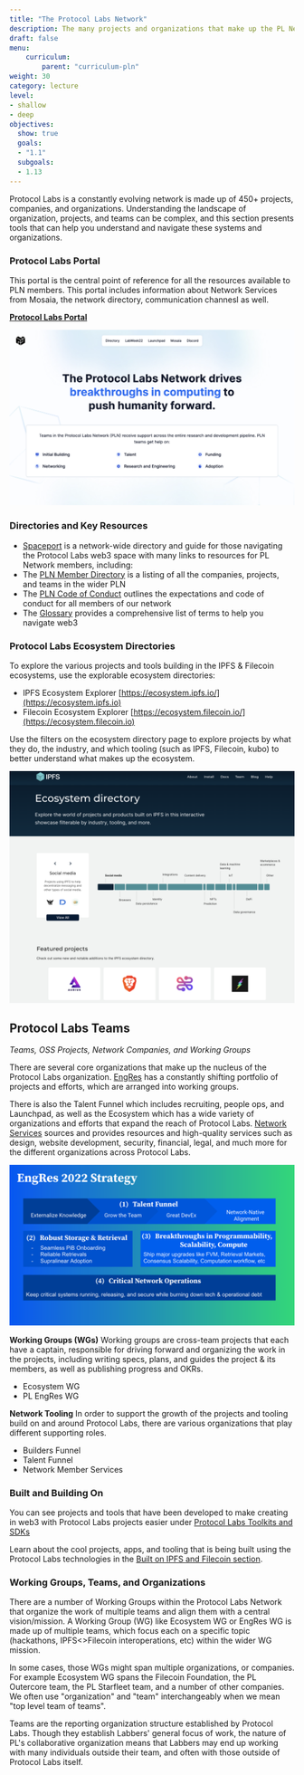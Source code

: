 ```yaml
---
title: "The Protocol Labs Network"
description: The many projects and organizations that make up the PL Network
draft: false
menu:
    curriculum:
        parent: "curriculum-pln"
weight: 30
category: lecture
level:
- shallow
- deep
objectives:
  show: true
  goals:
  - "1.1"
  subgoals:
  - 1.13
---
```


Protocol Labs is a constantly evolving network is made up of 450+ projects, companies, and organizations. Understanding the landscape of organization, projects, and teams can be complex, and this section presents tools that can help you understand and navigate these systems and organizations.

### Protocol Labs Portal
This portal is the central point of reference for all the resources available to PLN members. This portal includes information about Network Services from Mosaia, the network directory, communication channesl as well.

**[Protocol Labs Portal](https://www.plnetwork.io/)**

![Network Resources and Services](pln-page.png)

### Directories and Key Resources

* [Spaceport](https://coda.io/d/Protocol-Labs-Spaceport_dDpJBnYeqJb/What-is-Spaceport_suSQ9#_luhKz) is a network-wide directory and guide for those navigating the Protocol Labs web3 space with many links to resources for PL Network members, including:
* The [PLN Member Directory](https://www.plnetwork.io/directory/teams) is a listing of all the companies, projects, and teams in the wider PLN
* The [PLN Code of Conduct](https://protocol.almanac.io/docs/pln-code-of-conduct-ymBUYyonmhfvizGu6yOpXH1qkuWYce96) outlines the expectations and code of conduct for all members of our network
* The [Glossary](https://protocol.almanac.io/docs/glossary-ycx3uRbXUM3d7uf1EBz89msUmb1UjzR7) provides a comprehensive list of terms to help you navigate web3


### Protocol Labs Ecosystem Directories
To explore the various projects and tools building in the IPFS & Filecoin ecosystems, use the explorable ecosystem directories:
* IPFS Ecosystem Explorer [https://ecosystem.ipfs.io/](https://ecosystem.ipfs.io)
* Filecoin Ecosystem Explorer [https://ecosystem.filecoin.io/](https://ecosystem.filecoin.io)


Use the filters on the ecosystem directory page to explore projects by what they do, the industry, and which tooling (such as IPFS, Filecoin, kubo) to better understand what makes up the ecosystem.

![Ecosystem Directory](ecosystem.png)

## Protocol Labs Teams
_Teams, OSS Projects, Network Companies, and Working Groups_

There are several core organizations that make up the nucleus of the Protocol Labs organization. [EngRes](https://www.notion.so/pl-strflt/PL-EngRes-Public-b5086aea86ed4f81bc7d0721c6935e1e) has a constantly shifting portfolio of projects and efforts, which are arranged into working groups.

There is also the Talent Funnel which includes recruiting, people ops, and Launchpad, as well as the Ecosystem which has a wide variety of organizations and efforts that expand the reach of Protocol Labs. [Network Services](https://airtable.com/shrMaFq3hWY4KZnka/tbliESOTOmIM1l0rt) sources and provides resources and high-quality services such as design, website development, security, financial, legal, and much more for the different organizations across Protocol Labs.

![EngRes 2022 Organization Mission](engres-2022.png)

**Working Groups (WGs)**
Working groups are cross-team projects that each have a captain, responsible for driving forward and organizing the work in the projects, including writing specs, plans, and guides the project & its members, as well as publishing progress and OKRs.
- Ecosystem WG
- PL EngRes WG

**Network Tooling**
In order to support the growth of the projects and tooling build on and around Protocol Labs, there are various organizations that play different supporting roles.
- Builders Funnel
- Talent Funnel
- Network Member Services


### Built and Building On

You can see projects and tools that have been developed to make creating in web3 with Protocol Labs projects easier under [Protocol Labs Toolkits and SDKs](https://protocol-labs.gitbook.io/launchpad-curriculum/other-resources/protocol-labs-toolkits-sdks)

Learn about the cool projects, apps, and tooling that is being built using the Protocol Labs technologies in the [Built on IPFS and Filecoin section](https://protocol-labs.gitbook.io/launchpad-curriculum/other-resources/built-on-ipfs-filecoin).

### Working Groups, Teams, and Organizations

There are a number of Working Groups within the Protocol Labs Network that organize the work of multiple teams and align them with a central vision/mission. A Working Group (WG) like Ecosystem WG or EngRes WG is made up of multiple teams, which focus each on a specific topic (hackathons, IPFS<>Filecoin interoperations, etc) within the wider WG mission.

In some cases, those WGs might span multiple organizations, or companies. For example Ecosystem WG spans the Filecoin Foundation, the PL Outercore team, the PL Starfleet team, and a number of other companies. We often use "organization" and "team" interchangeably when we mean "top level team of teams".

Teams are the reporting organization structure established by Protocol Labs. Though they establish Labbers' general focus of work, the nature of PL's collaborative organization means that Labbers may end up working with many individuals outside their team, and often with those outside of Protocol Labs itself.
